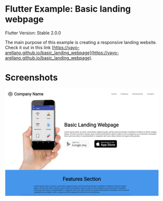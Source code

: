 # Flutter Example: Basic landing webpage

Flutter Version: Stable 2.0.0

The main purpose of this example is creating a responsive landing website. Check it out in this link
[https://yayo-arellano.github.io/basic_landing_webpage](https://yayo-arellano.github.io/basic_landing_webpage).

# Screenshots
![Image 1](https://github.com/Yayo-Arellano/basic_landing_webpage/blob/master/images/Image1.png?raw=true)  

